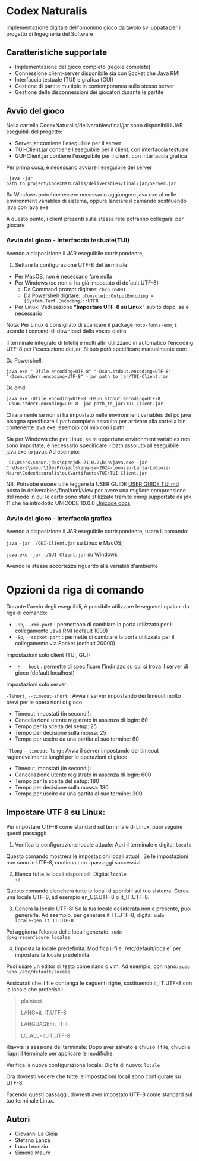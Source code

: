 # Codex Naturalis

Implementazione digitale dell'[omonimo gioco da tavolo](https://boardgamegeek.com/boardgame/314503/codex-naturalis)
sviluppata per il progetto di Ingegneria del Software

## Caratteristiche supportate

- Implementazione del gioco completo (regole complete)
- Connessione client-server disponibile sia con Socket
  che Java RMI
- Interfaccia testuale (TUI) e grafica (GUI)
- Gestione di partite multiple in contemporanea sullo stesso server
- Gestione delle disconnessioni dei giocatori durante le partite

## Avvio del gioco

Nella cartella CodexNaturalis/deliverables/final/jar sono disponibili i JAR eseguibili del progetto:
- Server.jar contiene l'eseguibile per il server
- TUI-Client.jar contiene l'eseguibile per il client, con interfaccia testuale
- GUI-Client.jar contiene l'eseguibile per il client, con interfaccia grafica


Per prima cosa, è necessario avviare l'eseguibile del server

<code> java -jar path_to_project/CodexNaturalis/deliverables/final/jar/Server.jar
</code>

Su Windows potrebbe essere necessario aggiungere java.exe al nelle environment variables di sistema, oppure lanciare il camando sostituendo java con java.exe

A questo punto, i client presenti sulla stessa rete potranno collegarsi per giocare

### Avvio del gioco - Interfaccia testuale(TUI)

Avendo a disposizione il JAR eseguibile corrispondente,
1) Settare la configurazione UTF-8 del terminale:
- Per MacOS, non è necessario fare nulla
- Per Windows (se non si ha già impostato di default UTF-8)
    - Da Command prompt digitare: <code>chcp 65001</code>
    - Da Powershell digitare: <code>[Console]::OutputEncoding = [System.Text.Encoding]::UTF8</code>
- Per Linux: Vedi sezione **"Impostare UTF-8 su Linux"** subito dopo, se è necessario

Nota: Per Linux è consigliato di scaricare il package <code>noto-fonts-emoji</code> usando i comandi di download della vostra distro

Il terminale integrato di Intellij e molti altri utilizzano in automatico l'encoding UTF-8 per
l'esecuzione dei jar. Si può però specificare manualmente con:

Da Powershell:

<code>java.exe "-Dfile.encoding=UTF-8" "-Dsun.stdout.encoding=UTF-8" "-Dsun.stderr.encoding=UTF-8" -jar path_to_jar/TUI-Client.jar</code>

Da cmd:

<code>java.exe -Dfile.encoding=UTF-8 -Dsun.stdout.encoding=UTF-8 -Dsun.stderr.encoding=UTF-8 -jar path_to_jar/TUI-Client.jar</code>

Chiaramente se non si ha impostato nelle environment variables del pc java bisogna specificare il path completo assoulto per arrivare
alla cartella bin contenente java.exe. esempio col mio con i path:

Sia per Windows che per Linux, se le opportune environment variables non sono impostate,
è necessario specificare il path assoluto all'eseguibile java.exe (o java).
Ad esempio:

<code> C:\Users\smaur\.jdks\openjdk-21.0.2\bin\java.exe -jar C:\Users\smaur\IdeaProjects\ing-sw-2024-Leonzio-Lanza-LaGioia-Mauro\CodexNaturalis\out\artifacts\TUI\TUI-Client.jar</code>

NB: Potrebbe essere utile leggere la USER GUIDE [USER GUIDE TUI.md](deliverables%2Ffinal%2Fuml%2Fview%2FUSER%20GUIDE%20TUI.md) posta in deliverables/final/uml/view
per avere una migliore comprensione del modo in cui le carte sono state stilizzate tramite emoji supportate da jdk 11 che ha introdotto
UNICODE 10.0.0 [Unicode docs](https://docs.oracle.com/en/java/javase/11/intl/internationalization-enhancements1.html#GUID-D0AF5316-F01C-4A3A-A3CA-7875C3D34601)


### Avvio del gioco - Interfaccia grafica

Avendo a disposizione il JAR eseguibile corrispondente, usare il comando:

<code>java -jar ./GUI-Client.jar</code> su Linux e MacOS;

<code>java.exe -jar ./GUI-Client.jar</code> su Windows

Avendo le stesse accortezze riguardo alle variabili d'ambiente

# Opzioni da riga di comando

Durante l'avvio degli eseguibili, è possibile utilizzare le seguenti opzioni da riga di comando:

- <code>-Rp</code>, <code>--rmi-port</code> : permettono di cambiare la porta utilizzata per il collegamento Java RMI (default 1099)
- <code>-Sp</code>, <code>--socket-port</code> : permette di cambiare la porta utilizzata per il collegamento via Socket (default 20000)

Impostazioni solo client (TUI, GUI)
- <code>-H</code>, <code>--host</code> : permette di specificare l'indirizzo su cui si trova il server di gioco (default localhost)

Impostazioni solo server:

 <code>-Tshort</code>, <code>--timeout-short</code> : Avvia il server impostando dei timeout molto brevi per le operazioni di gioco
- Timeout impostati (in secondi): 
- Cancellazione utente registrato in assenza di login: 60
- Tempo per la scelta del setup: 25
- Tempo per decisione sulla mossa: 25
- Tempo per uscire da una partita al suo termine: 60

<code>-Tlong</code> <code>--timeout-long</code> : Avvia il server impostando dei timeout ragionevolmente lunghi per le operazioni di gioco

- Timeout impostati (in secondi):
- Cancellazione utente registrato in assenza di login: 600
- Tempo per la scelta del setup: 180
- Tempo per decisione sulla mossa: 180
- Tempo per uscire da una partita al suo termine: 300

## Impostare UTF 8 su Linux:
Per impostare UTF-8 come standard sul terminale di Linux, puoi seguire questi passaggi:

1. Verifica la configurazione locale attuale:
   Apri il terminale e digita:
   <code>locale</code>

Questo comando mostrerà le impostazioni locali attuali.
Se le impostazioni non sono in UTF-8, continua con i passaggi successivi.

2. Elenca tutte le locali disponibili:
   Digita: <code>locale -a</code>

Questo comando elencherà tutte le locali disponibili sul tuo sistema.
Cerca una locale UTF-8, ad esempio en_US.UTF-8 o it_IT.UTF-8.

3. Genera la locale UTF-8:
   Se la tua locale desiderata non è presente, puoi generarla. Ad esempio, per generare it_IT.UTF-8, digita:
   <code>sudo locale-gen it_IT.UTF-8</code>

Poi aggiorna l’elenco delle locali generate:
<code>sudo dpkg-reconfigure locales</code>

4. Imposta la locale predefinita:
   Modifica il file ´/etc/default/locale´ per impostare la locale predefinita.

Puoi usare un editor di testo come nano o vim. Ad esempio, con nano:
<code>sudo nano /etc/default/locale</code>

Assicurati che il file contenga le seguenti righe, sostituendo it_IT.UTF-8 con la locale che preferisci:
>plaintext
>
>LANG=it_IT.UTF-8
>
>LANGUAGE=it_IT:it
>
>LC_ALL=it_IT.UTF-8

Riavvia la sessione del terminale:
Dopo aver salvato e chiuso il file, chiudi e riapri il terminale per applicare le modifiche.

Verifica la nuova configurazione locale:
Digita di nuovo: <code>locale</code>

Ora dovresti vedere che tutte le impostazioni locali sono configurate su UTF-8.

Facendo questi passaggi, dovresti aver impostato UTF-8 come standard sul tuo terminale Linux.

## Autori

- Giovanni La Gioia
- Stefano Lanza
- Luca Leonzio
- Simone Mauro




